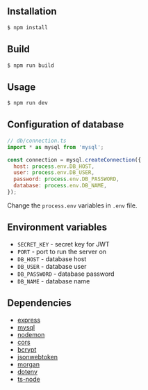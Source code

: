 ## Installation

```bash
$ npm install
```

## Build 
```bash
$ npm run build
```

## Usage

```bash
$ npm run dev
```

## Configuration of database
```js
// db/connection.ts
import * as mysql from 'mysql';

const connection = mysql.createConnection({
  host: process.env.DB_HOST,
  user: process.env.DB_USER,
  password: process.env.DB_PASSWORD,
  database: process.env.DB_NAME,
});
```

Change the `process.env` variables in `.env` file.


## Environment variables
- `SECRET_KEY` - secret key for JWT
- `PORT` - port to run the server on
- `DB_HOST` - database host
- `DB_USER` - database user
- `DB_PASSWORD` - database password
- `DB_NAME` - database name

## Dependencies

- [express](https://github.com/expressjs/express)
- [mysql](https://github.com/mysqljs/mysql)
- [nodemon](https://github.com/remy/nodemon)
- [cors](https://github.com/expressjs/cors)
- [bcrypt](https://github.com/kelektiv/node.bcrypt.js)
- [jsonwebtoken](https://github.com/auth0/node-jsonwebtoken)
- [morgan](https://github.com/expressjs/morgan)
- [dotenv](https://github.com/motdotla/dotenv)
- [ts-node](https://github.com/TypeStrong/ts-node)